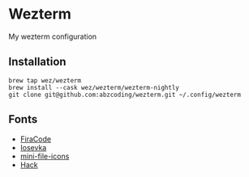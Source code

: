 # Wezterm

My wezterm configuration

## Installation

```shell
brew tap wez/wezterm
brew install --cask wez/wezterm/wezterm-nightly
git clone git@github.com:abzcoding/wezterm.git ~/.config/wezterm
```

## Fonts

- [FiraCode](https://github.com/ryanoasis/nerd-fonts/tree/master/patched-fonts/FiraCode)
- [Iosevka](https://github.com/ryanoasis/nerd-fonts/tree/master/patched-fonts/Iosevka)
- [mini-file-icons](https://github.com/Nguyen-Hoang-Nam/nvim-mini-file-icons)
- [Hack](https://github.com/ryanoasis/nerd-fonts/tree/master/patched-fonts/Hack)
